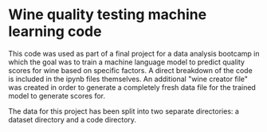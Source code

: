 # Wine quality testing machine learning code

This code was used as part of a final project for a data analysis bootcamp in which the goal was to train a machine language model to predict quality scores for wine based on specific factors.  A direct breakdown of the code is included in the ipynb files themselves.  An additional "wine creator file" was created in order to generate a completely fresh data file for the trained model to generate scores for.

The data for this project has been split into two separate directories:  a dataset directory and a code directory.

